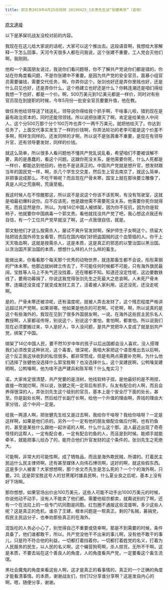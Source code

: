 ```yaml
---
title: 郭文贵2019年4月25日视频 20190425_1文贵先生谈“张健离世”（音频）
---
```


[原文連接](https://gnews.org/ThreadView/53478643)

以下是茅屎坑战友没校对前的内容。

  我现在在这儿给大家说的话呢，大家可以这个推出去。这段语音啊，我想给大家解释一下怎么回事，天河今天很多人都在问我说，这个张建不重要，工人党会灭他们啊，我刚刚。

  他和一个美国朋友说过，我说你们看问题呀，你不了解共产党说你们都是错的，你站在你角度看问题，不是你张建中不重要。是因为共产党的安全官员，面暴小组官员需要骗钱，需要交代任务，啊，你弄你这个。张剑也好还是弄你里贱也好，还是什么召见也好，还是弄你什么，这个杨建立也好还是什么？你韩连潮还是咱们得给我想一下也好，都是一个价。啊，500万美元到1亿美元都是一样价，同时对有些官员现在到提职的时候，今年5月份一批安全官员要要升值，他在教。

  做任务他给领导送了钱送礼，领导说你得给我个抓手啊，干啥事儿啦，猎豹现在是最有政治资本的，同时还能领领钱。所以说把张建灭了啊，肯定是给某些人中间人，这个分500万那个分个100万咋也弄个一两千万美元，就把他给灭了。你达到任务了，上面交代事实发生了一样的价钱啊，你弄法轮功的老李可能是这个价差不多啊，照样生同样的。还发同样的才啊，所以说不是张茜重不重要，是现在有领导升官，还有领导要发财，同样的价钱。

  就这么简单，所以很多人看问题他不懂共产党乱说乱看，希望咱们不要被误解不要，真的是愚蠢的，看这个问题。这跟你死没关系，是他需要你死，什么人死都是一样价，都能达到他目的，他也不是说真正的。中国共产党就是想升官，想发财跟当年的国民党一样，啊，杀几个学生交交差，然后生上官去南京了，就这么简单，非把事说成那么。不吃干嘛呢？而且现在尸骨未寒，国宝上就在那块要立雕像了，真是人间之荒唐啊，荒唐至极。

  我这时候人在不惊醒那这，所以说不是说这个你该不该死啊，有没有驾驶室，这就是咱最初爆料说你。应不应该死，他是跟他需不需要死没关系，他需要你死你就得死，而且显然是你，所以。为啥14亿中国人被绑架，因为你不反抗，因为你是软柿子，他就要你中国病毒一个郭文贵。看他就找没共产党了吧，我心想这点我还有自信，有一个工位共产党早就没了啊，这一点我很自信，就是。

  郭文魁他们才这么按需杀人，屡试不爽升官发财啊，保护师生子女啊这个。债留大陆把钱去国外师生女看管，然后在国内咱们好把盗国贼的这个血管插的人。你干上天天吸血啊，这就是按需杀人，这是本质，这是真正的邪恶的以警治国以黑治国。以贪治国齐家治国的本质，想想什么样的人什么样的畜生。

  能做出来，你看看那个每天那个优秀的动物世界，就连那畜生都不会说，彤彤莱钢的尸体未寒。他那边就树碑立传去了，不可能任何时候都不可能，只有海外旗民最阔，宝胜等人马上不失气还没找着，还在哪都不知。知道还没定性呢，这边要数铁线了，要用功募捐了，你说这我觉得张剑先生之死最大之悲哀啊。人未死尸骨未寒，连婚还没变成了就变成发财工具了，活着被人家利用，这还没死，还没走呢啊。

  是的，尸骨未寒还被凉呢，还有温度呢，就被人弄去发财了，这个残忍程度严格讲远超过共产党啊，如果哥哪。他如果是他杀的可悲啊，可悲啊，啊，所以说真的是这个有些海外的，我现在见到了很多外国朋友啊，一说。在海外这些民主民乐名人教授啊，人家都谣传呀，别说这个，别说这个害怕，害怕啊，都害怕。所以说我们现在必须要搬过来，华人是好人，华人没问题，是共产党把华人变成了就是划共产党，绑架了中国。

  绑架了14亿中国人民，要不然10岁中年的孩子以后出国都会没人喜欢，没人搭理我们必须改变这种状况，这个毒害。很深呢，我咱大家把这个语音推出去以后啊，这个反正我这块收到的私信很多。都非常赞成，但是有两点需要补充啊，为什么他们选择了张健他没选择什么郭宝胜啊？也没选择什么，这个吴建民啊，公鸭嗓吴建明啊，公鸭嗓啊，他为啥不选严建兵和陈军啊？什么鬼实习？

  诺，大家肯定很清楚，共产党要的是浇树，他找软柿子捏。是他最好的是不用捏，直接一吹就烂啊，所以说，张健之死一定背后有抓手。队友有配合的人啊，而且会养得很深的人，弄张剑先生这个级别的官员，基本上是个安全厅下面的处长，甚至。你是副处长啊，然后给厅长副厅长啊，给他一个升值的理由啊，弄钱的理由大家分钱，这个中间一定是。

  给我一两道人啊，把张健先生给又是过去啊，我给你干啥呀？我给你啥呀？一定是这样啊，如果是他们杀的。另外一个一定有他的朋友做配合做应付啊，也有钓鱼的，甚至是某些什么跟他一起许诺的人啊，什么什么这个那。追人最近出现了奇奇怪怪的这帮人，一定有配合者，一定有配合钓鱼的人，而且是到时候。能顺手就能牵羊，就能把事儿给办了的，能符合他们升官发财的这个条件的，张剑先生之死绝大。

  可能啊，非常大的可能性啊，成了牺牲品，而且是海外欺民贼，所谓的。打着民主民运什么民主律师啊，还有甚至媒体人向伟石博讯啊，这好的啊，就这些假东西。这是多少人被害？大家想想啊，那个余文杰先生是怎么死的？一个个的海外啊，只要。20, 这是郭宝胜这号人的甘蔗尾时雄县民啊，什么夏业良之后呢，基本上没有好下场啊。

  那你想想，如果官场出价出100万美元，这些人可能不动手出1000万美元的时候，你说他动不动手，没有人不能卖了他们都。需要他祖宗都卖，就甭说别的了啊，还有一个在法拉上的一些专门坑同胞是同胞。红包圈不通报这些混蛋啊，多少这些人呢？这是真正的危机，谁杀了王建，根本问题是一帮真正。剩的7名贼，募捐党，假民主民运分子，也奉劝那些真正的在海外。

  混饭吃的人务必小心了，别觉得自己不重要或侥幸啊，那是不到需要的时候，条件具备了，他们谁都敢干，所以。共产党没他干不出来的事儿啊，没有他不敢干的事儿，只是符不符合他的利益，一切都打着挡着你。一切都打着姓党的名义，打着为人民服务的民生，以人民的名义啊，这个蝇营狗苟啊，杀人掠货。无所不干啊，这是本质，不要去站在这个善良人的角度，人的角度看共产党，一定要看这个畜生流氓。

  黑社会魔鬼的角度来看这些人啊，这才是真正的看事情的，真正的一个正确的角度才能看清事情。的本质，谢谢战友们，你们12分享谁分享啊？这是发自内心的啊，嗯，随便分享，谢谢。
